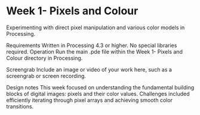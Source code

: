 # Week 1- Pixels and Colour
Experimenting with direct pixel manipulation and various color models in Processing.

Requirements
Written in Processing 4.3 or higher.
No special libraries required.
Operation
Run the main .pde file within the Week 1- Pixels and Colour directory in Processing.

Screengrab
Include an image or video of your work here, such as a screengrab or screen recording.

Design notes
This week focused on understanding the fundamental building blocks of digital images: pixels and their color values. Challenges included efficiently iterating through pixel arrays and achieving smooth color transitions.
